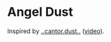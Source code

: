 Angel Dust
==========

Inspired by [..cantor.dust..](https://sites.google.com/site/xxcantorxdustxx/home) ([video](https://www.youtube.com/watch?v=4bM3Gut1hIk)).
